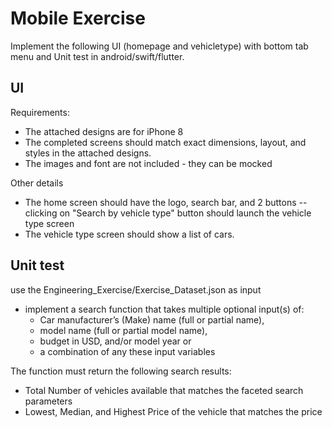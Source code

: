 # Mobile Exercise

Implement the following UI (homepage and vehicletype) with bottom tab menu and Unit test in android/swift/flutter.

## UI

Requirements:

- The attached designs are for iPhone 8
- The completed screens should match exact dimensions, layout, and styles in the attached designs.
- The images and font are not included - they can be mocked


Other details
- The home screen should have the logo, search bar, and 2 buttons
  -- clicking on "Search by vehicle type" button should launch the vehicle type screen
- The vehicle type screen should show a list of cars.
## Unit test
use the Engineering_Exercise/Exercise_Dataset.json as input

 - implement a search function that takes multiple optional input(s) of:
    - Car manufacturer’s (Make) name (full or partial name), 
    - model name (full or partial model name), 
    - budget in USD, and/or model year or 
    - a combination of any these input variables
 
 The function must return the following search results:

 - Total Number of vehicles available that matches the faceted search parameters
 - Lowest, Median, and Highest Price of the vehicle that matches the price
